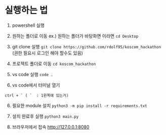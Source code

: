 # 실행하는 법
1) powershell 실행

2) 원하는 폴더로 이동
ex.) 원하는 폴더가 바탕화면 이라면
`cd Desktop`

3) git clone 실행
`git clone https://github.com/rdolf95/koscom_hackathon  `  
(권한 필요시 로그인 해야 할수도 있음)

4)  프로젝트 폴더로 이동
`cd koscom_hackathon`

5) vs code 실행
`code .`

6) vs code에서 터미널 열기
```
ctrl + ` ( `  : 1왼쪽에 있는거)
```

6) 필요한 module 설치
`python3 -m pip install -r requirements.txt`

7) 설치 완료후 실행
`python3 main.py`

8) 브라우저에서 접속 http://127.0.0.1:8080
